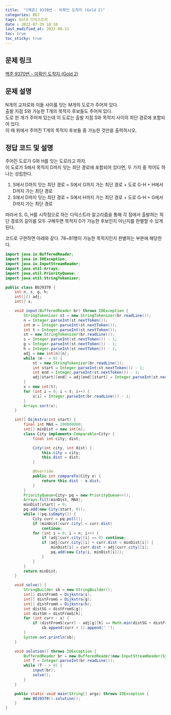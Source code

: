 ```yaml
---
title:  "[백준] 9370번 - 미확인 도착지 (Gold 2)"
categories: BOJ
tags: Gold 다익스트라
date : 2022-07-29 10:10
last_modified_at: 2022-08-11
toc: true
toc_sticky: true
---
```


## 문제 링크

[백준 9370번 - 미확인 도착지 (Gold 2)](https://www.acmicpc.net/problem/9370)

## 문제 설명

N개의 교차로와 이들 사이를 잇는 M개의 도로가 주어져 있다.  
출발 지점 S와 가능한 T개의 목적지 후보들도 주어져 있다.  
도로 한 개가 주어져 있는데 이 도로는 출발 지점 S와 목적지 사이의 최단 경로에 포함되어 있다.  
이 때 위에서 주어진 T개의 목적지 후보들 중 가능한 것만을 출력하시오.

## 정답 코드 및 설명

주어진 도로가 G와 H를 잇는 도로라고 하자.  
이 도로가 S에서 목적지 D까지 잇는 최단 경로에 포함되어 있다면, 두 가지 중 적어도 하나는 성립한다.  

1. S에서 D까지 잇는 최단 경로 = S에서 G까지 가는 최단 경로 + 도로 G-H + H에서 D까지 가는 최단 경로
2. S에서 D까지 잇는 최단 경로 = S에서 H까지 가는 최단 경로 + 도로 G-H + G에서 D까지 가는 최단 경로

따라서 S, G, H를 시작점으로 하는 다익스트라 알고리즘을 통해 각 점에서 출발하는 최단 경로의 길이를 모두 구해두면 목적지 D가 가능한 후보인지 아닌지를 판별할 수 있게 된다.

코드로 구현하면 아래와 같다. 78~81행이 가능한 목적지인지 판별하는 부분에 해당한다.

```java
import java.io.BufferedReader;
import java.io.IOException;
import java.io.InputStreamReader;
import java.util.Arrays;
import java.util.PriorityQueue;
import java.util.StringTokenizer;

public class BOJ9370 {
    int n, s, g, h;
    int[][] adj;
    int[] x;

    void input(BufferedReader br) throws IOException {
        StringTokenizer st = new StringTokenizer(br.readLine());
        n = Integer.parseInt(st.nextToken());
        int m = Integer.parseInt(st.nextToken());
        int t = Integer.parseInt(st.nextToken());
        st = new StringTokenizer(br.readLine());
        s = Integer.parseInt(st.nextToken()) - 1;
        g = Integer.parseInt(st.nextToken()) - 1;
        h = Integer.parseInt(st.nextToken()) - 1;
        adj = new int[n][n];
        while (m-- > 0) {
            st = new StringTokenizer(br.readLine());
            int start = Integer.parseInt(st.nextToken()) - 1;
            int end = Integer.parseInt(st.nextToken()) - 1;
            adj[start][end] = adj[end][start] = Integer.parseInt(st.nextToken());
        }
        x = new int[t];
        for (int i = 0; i < t; i++) {
            x[i] = Integer.parseInt(br.readLine()) - 1;
        }
        Arrays.sort(x);
    }

    int[] Dijkstra(int start) {
        final int MAX = 200000000;
        int[] minDist = new int[n];
        class City implements Comparable<City> {
            final int city, dist;

            City(int city, int dist) {
                this.city = city;
                this.dist = dist;
            }

            @Override
            public int compareTo(City o) {
                return this.dist - o.dist;
            }
        }
        PriorityQueue<City> pq = new PriorityQueue<>();
        Arrays.fill(minDist, MAX);
        minDist[start] = 0;
        pq.add(new City(start, 0));
        while (!pq.isEmpty()) {
            City curr = pq.poll();
            if (minDist[curr.city] < curr.dist)
                continue;
            for (int i = 0; i < n; i++) {
                if (adj[curr.city][i] == 0) continue;
                if (adj[curr.city][i] + curr.dist < minDist[i]) {
                    minDist[i] = curr.dist + adj[curr.city][i];
                    pq.add(new City(i, minDist[i]));
                }
            }
        }
        return minDist;
    }

    void solve() {
        StringBuilder sb = new StringBuilder();
        int[] distFromS = Dijkstra(s);
        int[] distFromG = Dijkstra(g);
        int[] distFromH = Dijkstra(h);
        int distSG = distFromS[g];
        int distSH = distFromS[h];
        for (int curr : x) {
            if (distFromS[curr] - adj[g][h] == Math.min(distSG + distFromH[curr], distSH + distFromG[curr]))
                sb.append(curr + 1).append(' ');
        }
        System.out.println(sb);
    }

    void solution() throws IOException {
        BufferedReader br = new BufferedReader(new InputStreamReader(System.in));
        int T = Integer.parseInt(br.readLine());
        while (T-- > 0) {
            input(br);
            solve();
        }
    }

    public static void main(String[] args) throws IOException {
        new BOJ9370().solution();
    }
}

```
